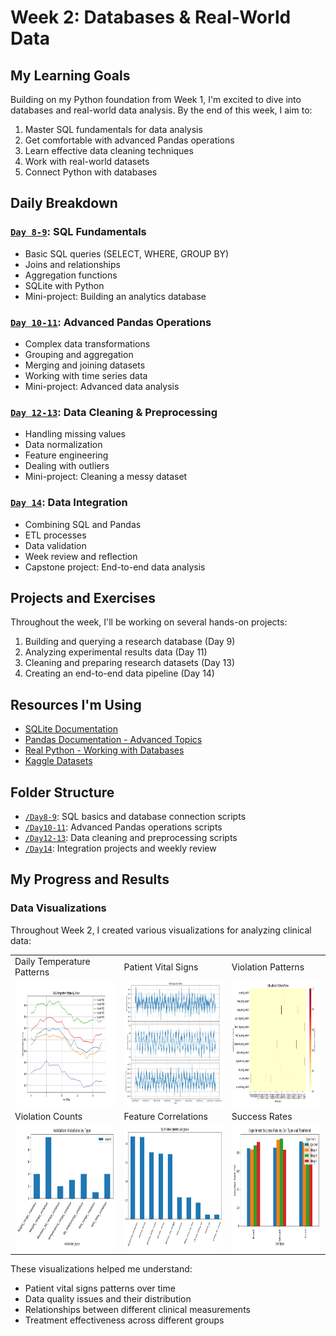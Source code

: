 # Week 2: Databases & Real-World Data

## My Learning Goals

Building on my Python foundation from Week 1, I'm excited to dive into databases and real-world data analysis. By the end of this week, I aim to:

1. Master SQL fundamentals for data analysis
2. Get comfortable with advanced Pandas operations
3. Learn effective data cleaning techniques
4. Work with real-world datasets
5. Connect Python with databases

## Daily Breakdown

### [`Day 8-9`](./Day8-9): SQL Fundamentals
- Basic SQL queries (SELECT, WHERE, GROUP BY)
- Joins and relationships
- Aggregation functions
- SQLite with Python
- Mini-project: Building an analytics database

### [`Day 10-11`](./Day10-11): Advanced Pandas Operations
- Complex data transformations
- Grouping and aggregation
- Merging and joining datasets
- Working with time series data
- Mini-project: Advanced data analysis

### [`Day 12-13`](./Day12-13): Data Cleaning & Preprocessing
- Handling missing values
- Data normalization
- Feature engineering
- Dealing with outliers
- Mini-project: Cleaning a messy dataset

### [`Day 14`](./Day14): Data Integration
- Combining SQL and Pandas
- ETL processes
- Data validation
- Week review and reflection
- Capstone project: End-to-end data analysis

## Projects and Exercises

Throughout the week, I'll be working on several hands-on projects:

1. Building and querying a research database (Day 9)
2. Analyzing experimental results data (Day 11)
3. Cleaning and preparing research datasets (Day 13)
4. Creating an end-to-end data pipeline (Day 14)

## Resources I'm Using

- [SQLite Documentation](https://www.sqlite.org/docs.html)
- [Pandas Documentation - Advanced Topics](https://pandas.pydata.org/docs/user_guide/index.html)
- [Real Python - Working with Databases](https://realpython.com/python-sql-libraries/)
- [Kaggle Datasets](https://www.kaggle.com/datasets)

## Folder Structure

- [`/Day8-9`](./Day8-9): SQL basics and database connection scripts
- [`/Day10-11`](./Day10-11): Advanced Pandas operations scripts
- [`/Day12-13`](./Day12-13): Data cleaning and preprocessing scripts
- [`/Day14`](./Day14): Integration projects and weekly review

## My Progress and Results

### Data Visualizations
Throughout Week 2, I created various visualizations for analyzing clinical data:

<table>
  <tr>
    <td>Daily Temperature Patterns</td>
    <td>Patient Vital Signs</td>
    <td>Violation Patterns</td>
  </tr>
  <tr>
    <td><img width="300" height="200" src="../visualization_assets/daily_temperature_patterns.png"></td>
    <td><img width="300" height="200" src="../visualization_assets/patient_vital_signs.png"></td>
    <td><img width="300" height="200" src="../visualization_assets/violation_patterns.png"></td>
  </tr>
  <tr>
    <td>Violation Counts</td>
    <td>Feature Correlations</td>
    <td>Success Rates</td>
  </tr>
  <tr>
    <td><img width="300" height="200" src="../visualization_assets/violation_counts.png"></td>
    <td><img width="300" height="200" src="../visualization_assets/feature_correlations.png"></td>
    <td><img width="300" height="200" src="../visualization_assets/success_rates.png"></td>
  </tr>
</table>

These visualizations helped me understand:
- Patient vital signs patterns over time
- Data quality issues and their distribution
- Relationships between different clinical measurements
- Treatment effectiveness across different groups